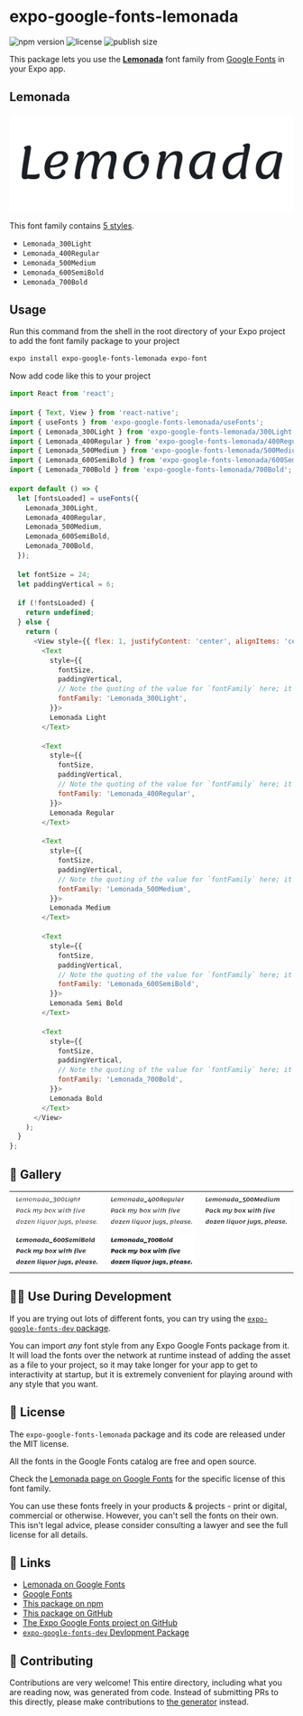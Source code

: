 # expo-google-fonts-lemonada

![npm version](https://flat.badgen.net/npm/v/expo-google-fonts-lemonada)
![license](https://flat.badgen.net/github/license/expo/google-fonts)
![publish size](https://flat.badgen.net/packagephobia/install/expo-google-fonts-lemonada)

This package lets you use the [**Lemonada**](https://fonts.google.com/specimen/Lemonada) font family from [Google Fonts](https://fonts.google.com/) in your Expo app.

## Lemonada

![Lemonada](./font-family.png)

This font family contains [5 styles](#-gallery).

- `Lemonada_300Light`
- `Lemonada_400Regular`
- `Lemonada_500Medium`
- `Lemonada_600SemiBold`
- `Lemonada_700Bold`

## Usage

Run this command from the shell in the root directory of your Expo project to add the font family package to your project
```sh
expo install expo-google-fonts-lemonada expo-font
```

Now add code like this to your project
```js
import React from 'react';

import { Text, View } from 'react-native';
import { useFonts } from 'expo-google-fonts-lemonada/useFonts';
import { Lemonada_300Light } from 'expo-google-fonts-lemonada/300Light';
import { Lemonada_400Regular } from 'expo-google-fonts-lemonada/400Regular';
import { Lemonada_500Medium } from 'expo-google-fonts-lemonada/500Medium';
import { Lemonada_600SemiBold } from 'expo-google-fonts-lemonada/600SemiBold';
import { Lemonada_700Bold } from 'expo-google-fonts-lemonada/700Bold';

export default () => {
  let [fontsLoaded] = useFonts({
    Lemonada_300Light,
    Lemonada_400Regular,
    Lemonada_500Medium,
    Lemonada_600SemiBold,
    Lemonada_700Bold,
  });

  let fontSize = 24;
  let paddingVertical = 6;

  if (!fontsLoaded) {
    return undefined;
  } else {
    return (
      <View style={{ flex: 1, justifyContent: 'center', alignItems: 'center' }}>
        <Text
          style={{
            fontSize,
            paddingVertical,
            // Note the quoting of the value for `fontFamily` here; it expects a string!
            fontFamily: 'Lemonada_300Light',
          }}>
          Lemonada Light
        </Text>

        <Text
          style={{
            fontSize,
            paddingVertical,
            // Note the quoting of the value for `fontFamily` here; it expects a string!
            fontFamily: 'Lemonada_400Regular',
          }}>
          Lemonada Regular
        </Text>

        <Text
          style={{
            fontSize,
            paddingVertical,
            // Note the quoting of the value for `fontFamily` here; it expects a string!
            fontFamily: 'Lemonada_500Medium',
          }}>
          Lemonada Medium
        </Text>

        <Text
          style={{
            fontSize,
            paddingVertical,
            // Note the quoting of the value for `fontFamily` here; it expects a string!
            fontFamily: 'Lemonada_600SemiBold',
          }}>
          Lemonada Semi Bold
        </Text>

        <Text
          style={{
            fontSize,
            paddingVertical,
            // Note the quoting of the value for `fontFamily` here; it expects a string!
            fontFamily: 'Lemonada_700Bold',
          }}>
          Lemonada Bold
        </Text>
      </View>
    );
  }
};

```

## 🔡 Gallery


||||
|-|-|-|
|![Lemonada_300Light](.//300Light/Lemonada_300Light.ttf.png)|![Lemonada_400Regular](.//400Regular/Lemonada_400Regular.ttf.png)|![Lemonada_500Medium](.//500Medium/Lemonada_500Medium.ttf.png)||
|![Lemonada_600SemiBold](.//600SemiBold/Lemonada_600SemiBold.ttf.png)|![Lemonada_700Bold](.//700Bold/Lemonada_700Bold.ttf.png)|||


## 👩‍💻 Use During Development

If you are trying out lots of different fonts, you can try using the [`expo-google-fonts-dev` package](https://github.com/freeboub/google-fonts/tree/master/font-packages/dev#readme).

You can import *any* font style from any Expo Google Fonts package from it. It will load the fonts
over the network at runtime instead of adding the asset as a file to your project, so it may take longer
for your app to get to interactivity at startup, but it is extremely convenient
for playing around with any style that you want.

## 📖 License

The `expo-google-fonts-lemonada` package and its code are released under the MIT license.

All the fonts in the Google Fonts catalog are free and open source.

Check the [Lemonada page on Google Fonts](https://fonts.google.com/specimen/Lemonada) for the specific license of this font family.

You can use these fonts freely in your products & projects - print or digital, commercial or otherwise. However, you can't sell the fonts on their own. This isn't legal advice, please consider consulting a lawyer and see the full license for all details.

## 🔗 Links

- [Lemonada on Google Fonts](https://fonts.google.com/specimen/Lemonada)
- [Google Fonts](https://fonts.google.com/)
- [This package on npm](https://www.npmjs.com/package/expo-google-fonts-lemonada)
- [This package on GitHub](https://github.com/freeboub/google-fonts/tree/master/font-packages/lemonada)
- [The Expo Google Fonts project on GitHub](https://github.com/freeboub/google-fonts)
- [`expo-google-fonts-dev` Devlopment Package](https://github.com/freeboub/google-fonts/tree/master/font-packages/dev)

## 🤝 Contributing

Contributions are very welcome! This entire directory, including what you are reading now, was generated from code. Instead of submitting PRs to this directly, please make contributions to [the generator](https://github.com/freeboub/google-fonts/tree/master/packages/generator) instead.
